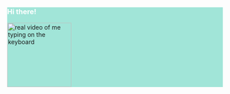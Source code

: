 <div style="background-color: #A1E5D8;">
  <h3 style="color:white"><b>Hi there!</b></h3>
  <img src="https://media.tenor.com/fYg91qBpDdgAAAAC/bongo-cat-transparent.gif" alt="real video of me typing on the keyboard" width="150"/>
</div>


<!--
**Poleron402/Poleron402** is a ✨ _special_ ✨ repository because its `README.md` (this file) appears on your GitHub profile.

Here are some ideas to get you started:

- 🔭 I’m currently working on ...
- 🌱 I’m currently learning ...
- 👯 I’m looking to collaborate on ...
- 🤔 I’m looking for help with ...
- 💬 Ask me about ...
- 📫 How to reach me: ...
- 😄 Pronouns: ...
- ⚡ Fun fact: ...
-->
